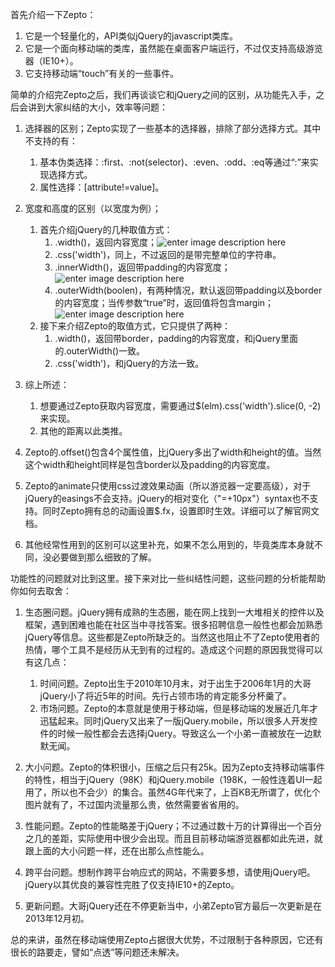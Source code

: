 首先介绍一下Zepto：  
1. 它是一个轻量化的，API类似jQuery的javascript类库。  
2. 它是一个面向移动端的类库，虽然能在桌面客户端运行，不过仅支持高级游览器（IE10+）。  
3. 它支持移动端“touch”有关的一些事件。  

简单的介绍完Zepto之后，我们再谈谈它和jQuery之间的区别，从功能先入手，之后会讲到大家纠结的大小，效率等问题：  
1. 选择器的区别；Zepto实现了一些基本的选择器，排除了部分选择方式。其中不支持的有：  
	1. 基本伪类选择：:first、:not(selector)、:even、:odd、:eq等通过“:”来实现选择方式。  
	2. 属性选择：[attribute!=value]。  

2. 宽度和高度的区别（以宽度为例）；  
	1. 首先介绍jQuery的几种取值方式：  
		1. .width()，返回内容宽度；![enter image description here](http://7xi9ky.com1.z0.glb.clouddn.com/1.png)  
		2. .css('width')，同上，不过返回的是带完整单位的字符串。  
		3. .innerWidth()，返回带padding的内容宽度；![enter image description here](http://7xi9ky.com1.z0.glb.clouddn.com/2.png)  
		4.  .outerWidth(boolen)，有两种情况，默认返回带padding以及border的内容宽度；当传参数“true”时，返回值将包含margin；![enter image description here](http://7xi9ky.com1.z0.glb.clouddn.com/3.png) 
	2. 接下来介绍Zepto的取值方式，它只提供了两种：
		1. .width()，返回带border，padding的内容宽度，和jQuery里面的.outerWidth()一致。
		2. .css('width')，和jQuery的方法一致。  

  3. 综上所述：  
      1. 想要通过Zepto获取内容宽度，需要通过$(elm).css('width').slice(0, -2)来实现。  
      2. 其他的距离以此类推。  

3. Zepto的.offset()包含4个属性值，比jQuery多出了width和height的值。当然这个width和height同样是包含border以及padding的内容宽度。  

4. Zepto的animate只使用css过渡效果动画（所以游览器一定要高级），对于jQuery的easings不会支持。jQuery的相对变化（"=+10px"）syntax也不支持。同时Zepto拥有总的动画设置$.fx，设置即时生效。详细可以了解官网文档。  

5. 其他经常性用到的区别可以这里补充，如果不怎么用到的，毕竟类库本身就不同，没必要做到那么细致的了解。  

功能性的问题就对比到这里。接下来对比一些纠结性问题，这些问题的分析能帮助你如何去取舍：  
1. 生态圈问题。jQuery拥有成熟的生态圈，能在网上找到一大堆相关的控件以及框架，遇到困难也能在社区当中寻找答案。很多招聘信息一般性也都会加熟悉jQuery等信息。这些都是Zepto所缺乏的。当然这也阻止不了Zepto使用者的热情，哪个工具不是经历从无到有的过程的。造成这个问题的原因我觉得可以有这几点：  
	1. 时间问题。Zepto出生于2010年10月末，对于出生于2006年1月的大哥jQuery小了将近5年的时间。先行占领市场的肯定能多分杯羹了。   
	2. 市场问题。Zepto的本意就是使用于移动端，但是移动端的发展近几年才迅猛起来。同时jQuery又出来了一版jQuery.mobile，所以很多人开发控件的时候一般性都会去选择jQuery。导致这么一个小弟一直被放在一边默默无闻。 

2. 大小问题。Zepto的体积很小，压缩之后只有25k。因为Zepto支持移动端事件的特性，相当于jQuery（98K）和jQuery.mobile（198K，一般性连着UI一起用了，所以也不会少）的集合。虽然4G年代来了，上百KB无所谓了，优化个图片就有了，不过国内流量那么贵，依然需要省省用的。  
3. 性能问题。Zepto的性能略差于jQuery；不过通过数十万的计算得出一个百分之几的差距，实际使用中很少会出现。而且目前移动端游览器都如此先进，就跟上面的大小问题一样，还在出那么点性能么。  
4. 跨平台问题。想制作跨平台响应式的网站，不需要多想，请使用jQuery吧。jQuery以其优良的兼容性完胜了仅支持IE10+的Zepto。
5. 更新问题。大哥jQuery还在不停更新当中，小弟Zepto官方最后一次更新是在2013年12月初。  

总的来讲，虽然在移动端使用Zepto占据很大优势，不过限制于各种原因，它还有很长的路要走，譬如“点透”等问题还未解决。





